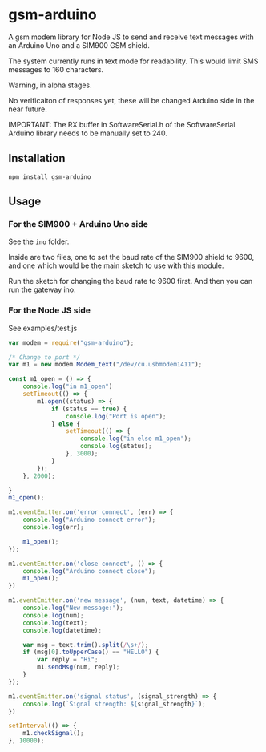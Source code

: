 gsm-arduino
========
A gsm modem library for Node JS to send and receive text messages with an Arduino Uno and a SIM900 GSM shield.

The system currently runs in text mode for readability. This would limit SMS messages to 160 characters.

Warning, in alpha stages.

No verificaiton of responses yet, these will be changed Arduino side in the near future.

IMPORTANT: The RX buffer in SoftwareSerial.h of the SoftwareSerial Arduino library needs to be manually set to 240. 


## Installation
`npm install gsm-arduino`

## Usage

### For the SIM900 + Arduino Uno side
See the `ino` folder.

Inside are two files, one to set the baud rate of the SIM900 shield to 9600, and one which would be the main sketch to use with this module.

Run the sketch for changing the baud rate to 9600 first. And then you can run the gateway ino.

### For the Node JS side
See examples/test.js

```javascript
var modem = require("gsm-arduino");

/* Change to port */
var m1 = new modem.Modem_text("/dev/cu.usbmodem1411");

const m1_open = () => {
    console.log("in m1_open")
    setTimeout(() => {
        m1.open((status) => {
            if (status == true) {
                console.log("Port is open");
            } else {
                setTimeout(() => {
                    console.log("in else m1_open");
                    console.log(status);
                }, 3000);
            }
        });
    }, 2000);

}
m1_open();

m1.eventEmitter.on('error connect', (err) => {
    console.log("Arduino connect error");
    console.log(err);

    m1_open();
});

m1.eventEmitter.on('close connect', () => {
    console.log("Arduino connect close");
    m1_open();
})

m1.eventEmitter.on('new message', (num, text, datetime) => {
    console.log("New message:");
    console.log(num);
    console.log(text);
    console.log(datetime);

    var msg = text.trim().split(/\s+/);
    if (msg[0].toUpperCase() == "HELLO") {
        var reply = "Hi";
        m1.sendMsg(num, reply);
    }
});

m1.eventEmitter.on('signal status', (signal_strength) => {
    console.log(`Signal strength: ${signal_strength}`);
})

setInterval(() => {
    m1.checkSignal();
}, 10000);
```